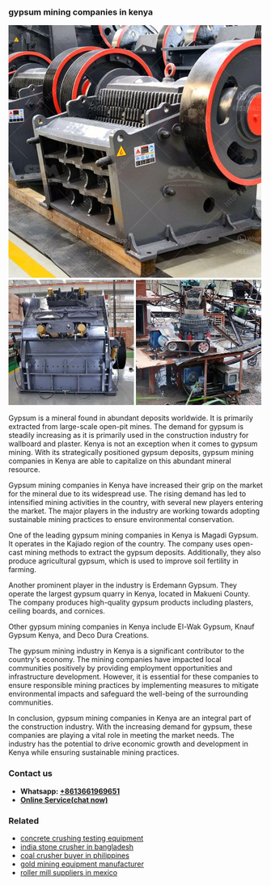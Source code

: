 <h3>gypsum mining companies in kenya</h3><img src='1704791638.jpg' alt=''><p>Gypsum is a mineral found in abundant deposits worldwide. It is primarily extracted from large-scale open-pit mines. The demand for gypsum is steadily increasing as it is primarily used in the construction industry for wallboard and plaster. Kenya is not an exception when it comes to gypsum mining. With its strategically positioned gypsum deposits, gypsum mining companies in Kenya are able to capitalize on this abundant mineral resource.</p><p>Gypsum mining companies in Kenya have increased their grip on the market for the mineral due to its widespread use. The rising demand has led to intensified mining activities in the country, with several new players entering the market. The major players in the industry are working towards adopting sustainable mining practices to ensure environmental conservation.</p><p>One of the leading gypsum mining companies in Kenya is Magadi Gypsum. It operates in the Kajiado region of the country. The company uses open-cast mining methods to extract the gypsum deposits. Additionally, they also produce agricultural gypsum, which is used to improve soil fertility in farming.</p><p>Another prominent player in the industry is Erdemann Gypsum. They operate the largest gypsum quarry in Kenya, located in Makueni County. The company produces high-quality gypsum products including plasters, ceiling boards, and cornices.</p><p>Other gypsum mining companies in Kenya include El-Wak Gypsum, Knauf Gypsum Kenya, and Deco Dura Creations.</p><p>The gypsum mining industry in Kenya is a significant contributor to the country's economy. The mining companies have impacted local communities positively by providing employment opportunities and infrastructure development. However, it is essential for these companies to ensure responsible mining practices by implementing measures to mitigate environmental impacts and safeguard the well-being of the surrounding communities.</p><p>In conclusion, gypsum mining companies in Kenya are an integral part of the construction industry. With the increasing demand for gypsum, these companies are playing a vital role in meeting the market needs. The industry has the potential to drive economic growth and development in Kenya while ensuring sustainable mining practices.</p><h3>Contact us</h3><ul><li><strong>Whatsapp:&nbsp;<a href="https://wa.me/8613661969651">+8613661969651</a></strong></li><li><a href="https://swt.shibang-china.com/?git&amp;zhl&amp;gypsum mining companies in kenya"><strong>Online Service(chat now)</strong></a></li></ul><h3>Related</h3><ul><li><a href='concrete crushing testing equipment.md'>concrete crushing testing equipment</a></li><li><a href='india stone crusher in bangladesh.md'>india stone crusher in bangladesh</a></li><li><a href='coal crusher buyer in philippines.md'>coal crusher buyer in philippines</a></li><li><a href='gold mining equipment manufacturer.md'>gold mining equipment manufacturer</a></li><li><a href='roller mill suppliers in mexico.md'>roller mill suppliers in mexico</a></li></ul>